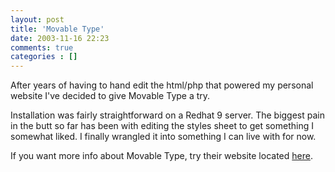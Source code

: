 ```yaml
---
layout: post
title: 'Movable Type'
date: 2003-11-16 22:23
comments: true
categories : []
---  
```


After years of having to hand edit the html/php that powered my personal website I've decided to give Movable Type a try.

Installation was fairly straightforward on a Redhat 9 server. The biggest pain in the butt so far has been with editing the styles sheet to get something I somewhat liked. I finally wrangled it into something I can live with for now.

If you want more info about Movable Type, try their website located <a href="http://www.movabletype.org/">here</a>.

